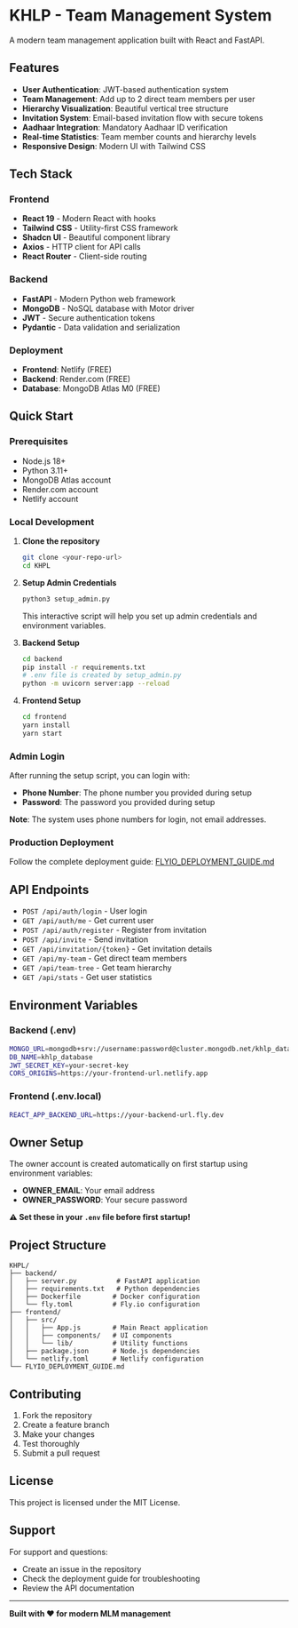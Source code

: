 # KHLP - Team Management System

A modern team management application built with React and FastAPI.

## Features

- **User Authentication**: JWT-based authentication system
- **Team Management**: Add up to 2 direct team members per user
- **Hierarchy Visualization**: Beautiful vertical tree structure
- **Invitation System**: Email-based invitation flow with secure tokens
- **Aadhaar Integration**: Mandatory Aadhaar ID verification
- **Real-time Statistics**: Team member counts and hierarchy levels
- **Responsive Design**: Modern UI with Tailwind CSS

## Tech Stack

### Frontend
- **React 19** - Modern React with hooks
- **Tailwind CSS** - Utility-first CSS framework
- **Shadcn UI** - Beautiful component library
- **Axios** - HTTP client for API calls
- **React Router** - Client-side routing

### Backend
- **FastAPI** - Modern Python web framework
- **MongoDB** - NoSQL database with Motor driver
- **JWT** - Secure authentication tokens
- **Pydantic** - Data validation and serialization

### Deployment
- **Frontend**: Netlify (FREE)
- **Backend**: Render.com (FREE)
- **Database**: MongoDB Atlas M0 (FREE)

## Quick Start

### Prerequisites
- Node.js 18+
- Python 3.11+
- MongoDB Atlas account
- Render.com account
- Netlify account

### Local Development

1. **Clone the repository**
   ```bash
   git clone <your-repo-url>
   cd KHPL
   ```

2. **Setup Admin Credentials**
   ```bash
   python3 setup_admin.py
   ```
   This interactive script will help you set up admin credentials and environment variables.

3. **Backend Setup**
   ```bash
   cd backend
   pip install -r requirements.txt
   # .env file is created by setup_admin.py
   python -m uvicorn server:app --reload
   ```

4. **Frontend Setup**
   ```bash
   cd frontend
   yarn install
   yarn start
   ```

### Admin Login

After running the setup script, you can login with:
- **Phone Number**: The phone number you provided during setup
- **Password**: The password you provided during setup

**Note**: The system uses phone numbers for login, not email addresses.

### Production Deployment

Follow the complete deployment guide: [FLYIO_DEPLOYMENT_GUIDE.md](./FLYIO_DEPLOYMENT_GUIDE.md)

## API Endpoints

- `POST /api/auth/login` - User login
- `GET /api/auth/me` - Get current user
- `POST /api/auth/register` - Register from invitation
- `POST /api/invite` - Send invitation
- `GET /api/invitation/{token}` - Get invitation details
- `GET /api/my-team` - Get direct team members
- `GET /api/team-tree` - Get team hierarchy
- `GET /api/stats` - Get user statistics

## Environment Variables

### Backend (.env)
```bash
MONGO_URL=mongodb+srv://username:password@cluster.mongodb.net/khlp_database
DB_NAME=khlp_database
JWT_SECRET_KEY=your-secret-key
CORS_ORIGINS=https://your-frontend-url.netlify.app
```

### Frontend (.env.local)
```bash
REACT_APP_BACKEND_URL=https://your-backend-url.fly.dev
```

## Owner Setup

The owner account is created automatically on first startup using environment variables:

- **OWNER_EMAIL**: Your email address
- **OWNER_PASSWORD**: Your secure password

**⚠️ Set these in your `.env` file before first startup!**

## Project Structure

```
KHPL/
├── backend/
│   ├── server.py          # FastAPI application
│   ├── requirements.txt   # Python dependencies
│   ├── Dockerfile        # Docker configuration
│   └── fly.toml          # Fly.io configuration
├── frontend/
│   ├── src/
│   │   ├── App.js        # Main React application
│   │   ├── components/   # UI components
│   │   └── lib/          # Utility functions
│   ├── package.json      # Node.js dependencies
│   └── netlify.toml      # Netlify configuration
└── FLYIO_DEPLOYMENT_GUIDE.md
```

## Contributing

1. Fork the repository
2. Create a feature branch
3. Make your changes
4. Test thoroughly
5. Submit a pull request

## License

This project is licensed under the MIT License.

## Support

For support and questions:
- Create an issue in the repository
- Check the deployment guide for troubleshooting
- Review the API documentation

---

**Built with ❤️ for modern MLM management**